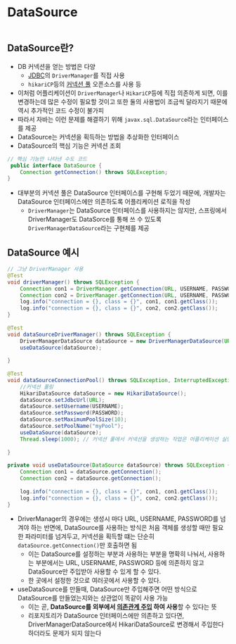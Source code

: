 # DataSource

```table-of-contents
```

##  DataSource란?

- DB 커넥션을 얻는 방법은 다양
	- [JDBC](../JAVA/JDBC.md)의 `DriverManager`를 직접 사용
	- `hikariCP`등의 [커넥션 풀](../CS/커넥션%20풀.md) 오픈소스를 사용 등
- 이처럼 어플리케이션이 `DriverManager`나 `HikariCP`등에 직접 의존하게 되면, 이를 변경하는데 많은 수정이 필요할 것이고 또한 둘의 사용법이 조금씩 달라지기 때문에 역시 추가적인 코드 수정이 불가피
- 따라서 자바는 이런 문제를 해결하기 위해 `javax.sql.DataSource`라는 인터페이스를 제공
- DataSource는 커넥션을 획득하는 방법을 추상화한 인터페이스
- DataSource의 핵심 기능은 커넥션 조회
```java
// 핵심 기능만 나타낸 수도 코드
 public interface DataSource {
    Connection getConnection() throws SQLException;
}
```

- 대부분의 커넥션 풀은 DataSource 인터페이스를 구현해 두었기 때문에, 개발자는 DataSource 인터페이스에만 의존하도록 어플리케이션 로직을 작성
	- `DriverManager`는 DataSource 인터페이스를 사용하지는 않지만, 스프링에서 DriverManager도 DataSorce를 통해 쓰 수 있도록 `DriverManagerDataSource`라는 구현체를 제공

## DataSource 예시

```java
// 그냥 DriverManager 사용
@Test  
void driverManager() throws SQLException {  
    Connection con1 = DriverManager.getConnection(URL, USERNAME, PASSWORD);  
    Connection con2 = DriverManager.getConnection(URL, USERNAME, PASSWORD);  
    log.info("connection = {}, class = {}", con1, con1.getClass());  
    log.info("connection = {}, class = {}", con2, con2.getClass());  
}  
  
@Test  
void dataSourceDriverManager() throws SQLException {  
    DriverManagerDataSource dataSource = new DriverManagerDataSource(URL, USERNAME, PASSWORD);  
    useDataSource(dataSource);  
  
}  
  
@Test  
void dataSourceConnectionPool() throws SQLException, InterruptedException {  
    //커넥션 풀링  
    HikariDataSource dataSource = new HikariDataSource();  
    dataSource.setJdbcUrl(URL);  
    dataSource.setUsername(USERNAME);  
    dataSource.setPassword(PASSWORD);  
    dataSource.setMaximumPoolSize(10);  
    dataSource.setPoolName("myPool");  
    useDataSource(dataSource);  
    Thread.sleep(1000); // 커넥션 풀에서 커넥션을 생성하는 작업은 어플리케이션 실행속도에 영향을 주지 않기 위해 별도의 쓰레드에서 작동 -> 별도의 쓰레드이기 때문에 테스트가 먼저 종료되어 버림... 대기시간을 강제로 주는 것으로 로그 확인 할 수 있도록 함 
  
}  
  
private void useDataSource(DataSource dataSource) throws SQLException {  
    Connection con1 = dataSource.getConnection();  
    Connection con2 = dataSource.getConnection();  
  
    log.info("connection = {}, class = {}", con1, con1.getClass());  
    log.info("connection = {}, class = {}", con2, con2.getClass());  
}
```

- DriverManager의 경우에는 생성시 마다 URL, USERNAME, PASSWORD를 넘겨야 하는 반면에, DataSource를 사용하는 방식은 처음 객체를 생성할 때만 필요한 파라미터를 넘겨두고, 커넥션을 획득할 떄는 단순히 `dataSource.getConnection()`만 호출하면 됨
	- 이는 DataSource를 설정하는 부분과 사용하는 부분을 명확히 나눠서, 사용하는 부분에서는 URL, USERNAME, PASSWORD 등에 의존하지 않고 DataSource만 주입받아 사용할 수 있게 할 수 있다. 
	- 한 곳에서 설정한 것으로 여러곳에서 사용할 수 있다.
- useDataSource를 만들때, DataSource만 주입해주면 어떤 방식으로 DataSource를 만들었는지와는 상관없이 똑같이 사용 가능
	- 이는 곧, **DataSource를 외부에서 [의존관계 주입](의존관계%20주입.md) 하여 사용**할 수 있다는 뜻
	- 리포지토리가 DataSource 인터페이스에만 의존하고 있다면, DriverManagerDataSource에서 HikariDataSource로 변경해서 주입한다 하더라도 문제가 되지 않는다
